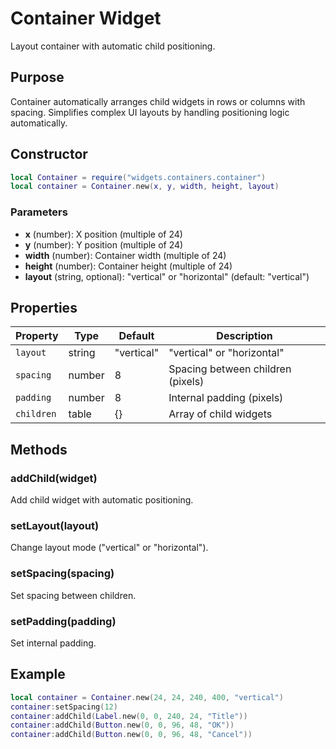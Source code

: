 # Container Widget

Layout container with automatic child positioning.

## Purpose

Container automatically arranges child widgets in rows or columns with spacing. Simplifies complex UI layouts by handling positioning logic automatically.

## Constructor

```lua
local Container = require("widgets.containers.container")
local container = Container.new(x, y, width, height, layout)
```

### Parameters

- **x** (number): X position (multiple of 24)
- **y** (number): Y position (multiple of 24)
- **width** (number): Container width (multiple of 24)
- **height** (number): Container height (multiple of 24)
- **layout** (string, optional): "vertical" or "horizontal" (default: "vertical")

## Properties

| Property | Type | Default | Description |
|----------|------|---------|-------------|
| `layout` | string | "vertical" | "vertical" or "horizontal" |
| `spacing` | number | 8 | Spacing between children (pixels) |
| `padding` | number | 8 | Internal padding (pixels) |
| `children` | table | {} | Array of child widgets |

## Methods

### addChild(widget)
Add child widget with automatic positioning.

### setLayout(layout)
Change layout mode ("vertical" or "horizontal").

### setSpacing(spacing)
Set spacing between children.

### setPadding(padding)
Set internal padding.

## Example

```lua
local container = Container.new(24, 24, 240, 400, "vertical")
container:setSpacing(12)
container:addChild(Label.new(0, 0, 240, 24, "Title"))
container:addChild(Button.new(0, 0, 96, 48, "OK"))
container:addChild(Button.new(0, 0, 96, 48, "Cancel"))
```
